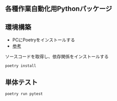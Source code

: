 ## 各種作業自動化用Pythonパッケージ

## 環境構築
- PCにPoetryをインストールする
- [参考](https://python-poetry.org/docs/)

ソースコードを取得し、依存関係をインストールする
```
poetry install
```

## 単体テスト

```
poetry run pytest
```
